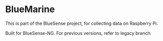 # BlueMarine

This is part of the BlueSense project, for collecting data
on Raspberry Pi.

Built for BlueSense-NG. For previous
versions, refer to legacy branch.

